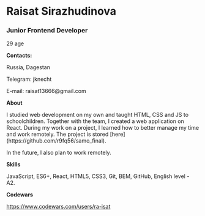 # **Raisat Sirazhudinova** #

### **Junior Frontend Developer** ###
<p>29 age</p>

**Contacts:**
<p>Russia, Dagestan</p>
<p>Telegram: jknecht</p>
<p>E-mail: raisat13666@gmail.com</p>

**About**
<p>I studied web development on my own and taught HTML, CSS and JS to schoolchildren.
Together with the team, I created a web application on React. During my work on a project, I learned how to better manage my time and work remotely. The project is stored [here](https://github.com/r9fq56/samo_final).

In the future, I also plan to work remotely.
</p>

**Skills**
<p>JavaScript, ES6+, React, HTML5, CSS3, Git, BEM, GitHub, English level - A2.</p>

**Codewars** 

https://www.codewars.com/users/ra-isat
